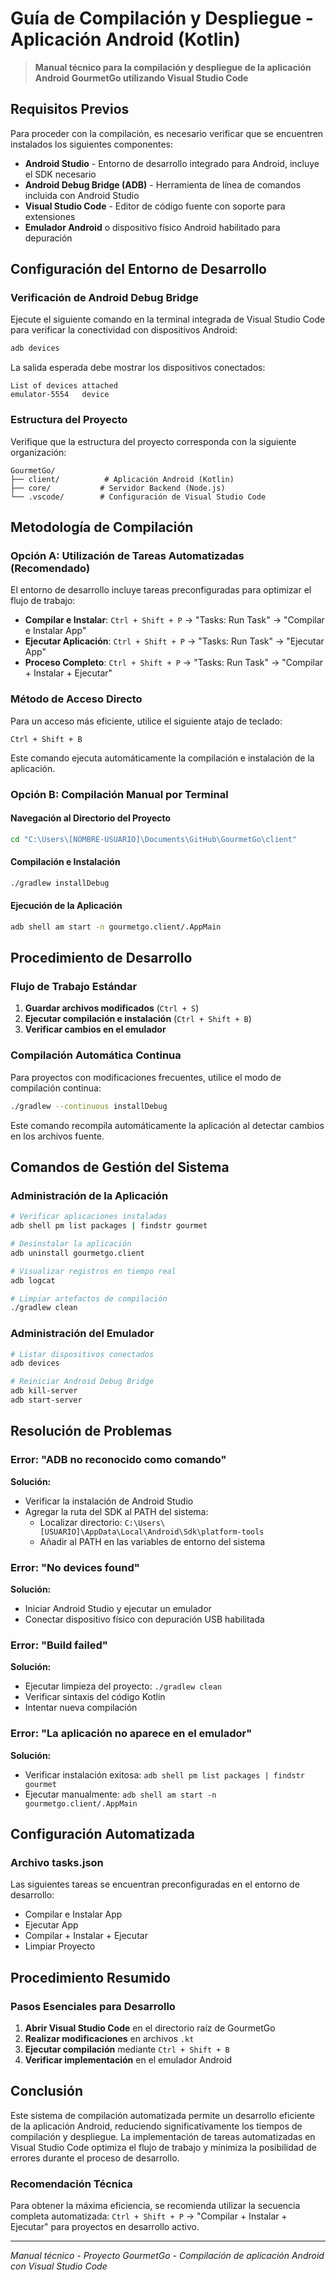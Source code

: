 # Guía de Compilación y Despliegue - Aplicación Android (Kotlin)

> **Manual técnico para la compilación y despliegue de la aplicación Android GourmetGo utilizando Visual Studio Code**

## Requisitos Previos

Para proceder con la compilación, es necesario verificar que se encuentren instalados los siguientes componentes:

- **Android Studio** - Entorno de desarrollo integrado para Android, incluye el SDK necesario
- **Android Debug Bridge (ADB)** - Herramienta de línea de comandos incluida con Android Studio
- **Visual Studio Code** - Editor de código fuente con soporte para extensiones
- **Emulador Android** o dispositivo físico Android habilitado para depuración

## Configuración del Entorno de Desarrollo

### Verificación de Android Debug Bridge

Ejecute el siguiente comando en la terminal integrada de Visual Studio Code para verificar la conectividad con dispositivos Android:

```bash
adb devices
```

La salida esperada debe mostrar los dispositivos conectados:

```plaintext
List of devices attached
emulator-5554   device
```

### Estructura del Proyecto

Verifique que la estructura del proyecto corresponda con la siguiente organización:

```plaintext
GourmetGo/
├── client/          # Aplicación Android (Kotlin)
├── core/           # Servidor Backend (Node.js)
└── .vscode/        # Configuración de Visual Studio Code
```

## Metodología de Compilación

### Opción A: Utilización de Tareas Automatizadas (Recomendado)

El entorno de desarrollo incluye tareas preconfiguradas para optimizar el flujo de trabajo:

- **Compilar e Instalar**: `Ctrl + Shift + P` → "Tasks: Run Task" → "Compilar e Instalar App"
- **Ejecutar Aplicación**: `Ctrl + Shift + P` → "Tasks: Run Task" → "Ejecutar App"
- **Proceso Completo**: `Ctrl + Shift + P` → "Tasks: Run Task" → "Compilar + Instalar + Ejecutar"

### Método de Acceso Directo

Para un acceso más eficiente, utilice el siguiente atajo de teclado:

```plaintext
Ctrl + Shift + B
```

Este comando ejecuta automáticamente la compilación e instalación de la aplicación.

### Opción B: Compilación Manual por Terminal

#### Navegación al Directorio del Proyecto

```bash
cd "C:\Users\[NOMBRE-USUARIO]\Documents\GitHub\GourmetGo\client"
```

#### Compilación e Instalación

```bash
./gradlew installDebug
```

#### Ejecución de la Aplicación

```bash
adb shell am start -n gourmetgo.client/.AppMain
```

## Procedimiento de Desarrollo

### Flujo de Trabajo Estándar

1. **Guardar archivos modificados** (`Ctrl + S`)
2. **Ejecutar compilación e instalación** (`Ctrl + Shift + B`)
3. **Verificar cambios en el emulador**

### Compilación Automática Continua

Para proyectos con modificaciones frecuentes, utilice el modo de compilación continua:

```bash
./gradlew --continuous installDebug
```

Este comando recompila automáticamente la aplicación al detectar cambios en los archivos fuente.

## Comandos de Gestión del Sistema

### Administración de la Aplicación

```bash
# Verificar aplicaciones instaladas
adb shell pm list packages | findstr gourmet

# Desinstalar la aplicación
adb uninstall gourmetgo.client

# Visualizar registros en tiempo real
adb logcat

# Limpiar artefactos de compilación
./gradlew clean
```

### Administración del Emulador

```bash
# Listar dispositivos conectados
adb devices

# Reiniciar Android Debug Bridge
adb kill-server
adb start-server
```

## Resolución de Problemas

### Error: "ADB no reconocido como comando"

**Solución:**

- Verificar la instalación de Android Studio
- Agregar la ruta del SDK al PATH del sistema:
  - Localizar directorio: `C:\Users\[USUARIO]\AppData\Local\Android\Sdk\platform-tools`
  - Añadir al PATH en las variables de entorno del sistema

### Error: "No devices found"

**Solución:**

- Iniciar Android Studio y ejecutar un emulador
- Conectar dispositivo físico con depuración USB habilitada

### Error: "Build failed"

**Solución:**

- Ejecutar limpieza del proyecto: `./gradlew clean`
- Verificar sintaxis del código Kotlin
- Intentar nueva compilación

### Error: "La aplicación no aparece en el emulador"

**Solución:**

- Verificar instalación exitosa: `adb shell pm list packages | findstr gourmet`
- Ejecutar manualmente: `adb shell am start -n gourmetgo.client/.AppMain`

## Configuración Automatizada

### Archivo tasks.json

Las siguientes tareas se encuentran preconfiguradas en el entorno de desarrollo:

- Compilar e Instalar App
- Ejecutar App
- Compilar + Instalar + Ejecutar
- Limpiar Proyecto

## Procedimiento Resumido

### Pasos Esenciales para Desarrollo

1. **Abrir Visual Studio Code** en el directorio raíz de GourmetGo
2. **Realizar modificaciones** en archivos `.kt`
3. **Ejecutar compilación** mediante `Ctrl + Shift + B`
4. **Verificar implementación** en el emulador Android

## Conclusión

Este sistema de compilación automatizada permite un desarrollo eficiente de la aplicación Android, reduciendo significativamente los tiempos de compilación y despliegue. La implementación de tareas automatizadas en Visual Studio Code optimiza el flujo de trabajo y minimiza la posibilidad de errores durante el proceso de desarrollo.

### Recomendación Técnica

Para obtener la máxima eficiencia, se recomienda utilizar la secuencia completa automatizada: `Ctrl + Shift + P` → "Compilar + Instalar + Ejecutar" para proyectos en desarrollo activo.

---

*Manual técnico - Proyecto GourmetGo - Compilación de aplicación Android con Visual Studio Code*
